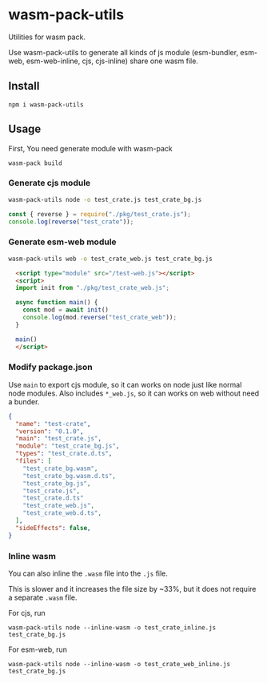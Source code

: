 # wasm-pack-utils

Utilities for wasm pack. 

Use wasm-pack-utils to generate all kinds of js module (esm-bundler, esm-web, esm-web-inline, cjs, cjs-inline) share one wasm file.


## Install

```
npm i wasm-pack-utils
```

## Usage

First, You need generate module with wasm-pack

```
wasm-pack build
```

### Generate cjs module 

```sh
wasm-pack-utils node -o test_crate.js test_crate_bg.js 
```

```js
const { reverse } = require("./pkg/test_crate.js");
console.log(reverse("test_crate"));
```

### Generate esm-web module

```sh
wasm-pack-utils web -o test_crate_web.js test_crate_bg.js
```

```html
  <script type="module" src="/test-web.js"></script>
  <script>
  import init from "./pkg/test_crate_web.js";

  async function main() {
    const mod = await init()
    console.log(mod.reverse("test_crate_web"));
  }

  main()
  </script>
```

### Modify package.json

Use `main` to export cjs module, so it can works on node just like normal node modules. 
Also includes `*_web.js`, so it can works on web without need a bunder.

```json
{
  "name": "test-crate",
  "version": "0.1.0",
  "main": "test_crate.js",
  "module": "test_crate_bg.js",
  "types": "test_crate.d.ts",
  "files": [
    "test_crate_bg.wasm",
    "test_crate_bg.wasm.d.ts",
    "test_crate_bg.js",
    "test_crate.js",
    "test_crate.d.ts"
    "test_crate_web.js",
    "test_crate_web.d.ts",
  ],
  "sideEffects": false,
}
```

### Inline wasm 

You can also inline the `.wasm` file into the `.js` file. 

This is slower and it increases the file size by ~33%, but it does not require a separate `.wasm` file.

For cjs, run
```
wasm-pack-utils node --inline-wasm -o test_crate_inline.js test_crate_bg.js 
```

For esm-web, run
```
wasm-pack-utils node --inline-wasm -o test_crate_web_inline.js test_crate_bg.js 
```
